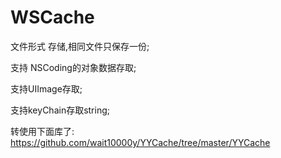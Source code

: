 # WSCache
文件形式 存储,相同文件只保存一份; 

支持 NSCoding的对象数据存取;

支持UIImage存取;

支持keyChain存取string;


转使用下面库了:
https://github.com/wait10000y/YYCache/tree/master/YYCache
